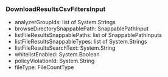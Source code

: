 ### DownloadResultsCsvFiltersInput
- analyzerGroupIds: list of System.Strings
- browseDirectorySnappablePath: SnappablePathInput
- listFileResultsSnappablePaths: list of SnappablePathInputs
- listFileResultsSnappableTypes: list of System.Strings
- listFileResultsSearchText: System.String
- whitelistEnabled: System.Boolean
- policyViolationId: System.String
- fileType: FileCountType
